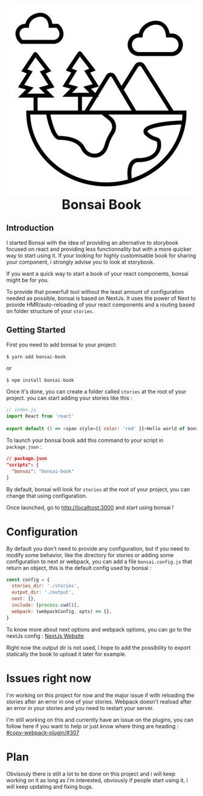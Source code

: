 <p align="center">
  <img src="/src/static/logo.png" alt="Bonsai"/>
  <span align="center" style="font-weight:bold;font-size:35px;">Bonsai Book</span>
</p>

## Introduction

I started Bonsai with the idea of providing an alternative to storybook focused on react and providing less functionnality but with a more quicker way to start using it. If your looking for highly customisable book for sharing your component, i strongly advise you to look at storybook.

If you want a quick way to start a book of your react components, bonsai might be for you.

To provide that powerfull tool without the least amount of configuration needed as possible, bonsai is based on NextJs. It uses the power of Next to provide HMR/auto-reloading of your react components and a routing based on folder structure of your `stories`.

## Getting Started

First you need to add bonsai to your project:

`$ yarn add bonsai-book`

or

`$ npm install bonsai-book`

Once it's done, you can create a folder called `stories` at the root of your project. you can start adding your stories like this :

```javascript
// index.js
import React from 'react'

export default () => <span style={{ color: 'red' }}>Hello world of bonsai.</span>
```

To launch your bonsai book add this command to your script in `package.json` :

```json
// package.json
"scripts": {
  "bonsai": "bonsai-book"
}
```

By default, bonsai will look for `stories` at the root of your project, you can change that using configuration.

Once launched, go to [http://localhost:3000](http://localhost:3000) and start using bonsai !

# Configuration

By default you don't need to provide any configuration, but if you need to modify some behavior, like the directory for stories or adding some configuration to next or webpack, you can add a file `bonsai.config.js` that return an object, this is the default config used by bonsai :

```js
const config = {
  stories_dir: './stories',
  output_dir: './output',
  next: {},
  include: [process.cwd()],
  webpack: (webpackConfig, opts) => {},
}
```

To know more about next options and webpack options, you can go to the nextJs config : [NextJs Website](https://nextjs.org/docs/#custom-configuration)


Right now the output dir is not used, i hope to add the possibility to export statically the book to upload it later for example.

# Issues right now

I'm working on this project for now and the major issue if with reloading the stories after an error in one of your stories.
Webpack doesn't reaload after an error in your stories and you need to restart your server.

I'm still working on this and currently have an issue on the plugins, you can follow here if you want to help or just know where thing are heading : [#copy-webpack-plugin/#307](https://github.com/webpack-contrib/copy-webpack-plugin/issues/307)

# Plan

Obvisouly there is still a lot to be done on this project and i will keep working on it as long as i'm interested, obviously if people start using it, i will keep updating and fixing bugs.
